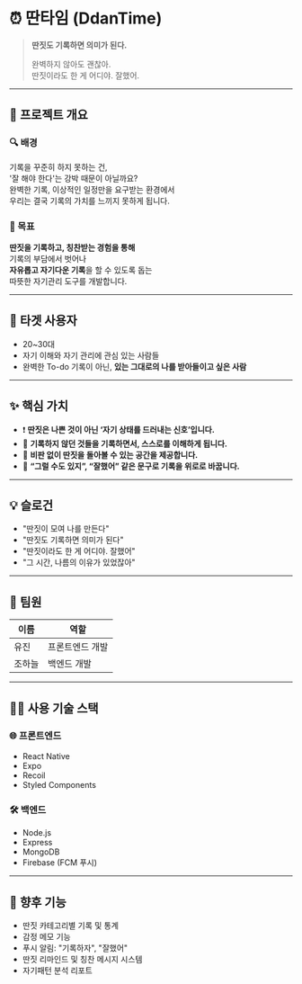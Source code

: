 # ⏰ 딴타임 (DdanTime)

> **딴짓도 기록하면 의미가 된다.**
>
> 완벽하지 않아도 괜찮아.  
> 딴짓이라도 한 게 어디야. 잘했어.

---

## 🌿 프로젝트 개요

### 🔍 배경
기록을 꾸준히 하지 못하는 건,  
'잘 해야 한다'는 강박 때문이 아닐까요?  
완벽한 기록, 이상적인 일정만을 요구받는 환경에서  
우리는 결국 기록의 가치를 느끼지 못하게 됩니다.

### 🎯 목표
**딴짓을 기록하고, 칭찬받는 경험을 통해**  
기록의 부담에서 벗어나  
**자유롭고 자기다운 기록**을 할 수 있도록 돕는  
따뜻한 자기관리 도구를 개발합니다.

---

## 💬 타겟 사용자
- 20~30대  
- 자기 이해와 자기 관리에 관심 있는 사람들  
- 완벽한 To-do 기록이 아닌, **있는 그대로의 나를 받아들이고 싶은 사람**

---

## ✨ 핵심 가치

- ❗ **딴짓은 나쁜 것이 아닌 ‘자기 상태를 드러내는 신호’입니다.**
- 🧠 **기록하지 않던 것들을 기록하면서, 스스로를 이해하게 됩니다.**
- 🌸 **비판 없이 딴짓을 돌아볼 수 있는 공간을 제공합니다.**
- 💌 **“그럴 수도 있지”, “잘했어” 같은 문구로 기록을 위로로 바꿉니다.**

---

## 💡 슬로건

- "딴짓이 모여 나를 만든다"
- "딴짓도 기록하면 의미가 된다"
- "딴짓이라도 한 게 어디야. 잘했어"
- "그 시간, 나름의 이유가 있었잖아"

---

## 👥 팀원

| 이름 | 역할 |
|------|------|
| 유진 | 프론트엔드 개발 |
| 조하늘 | 백엔드 개발 |

---

## 🧑‍💻 사용 기술 스택

### 🌐 프론트엔드
- React Native
- Expo
- Recoil
- Styled Components

### 🛠 백엔드
- Node.js
- Express
- MongoDB
- Firebase (FCM 푸시)

---

## 📌 향후 기능

- 딴짓 카테고리별 기록 및 통계
- 감정 메모 기능
- 푸시 알림: "기록하자", "잘했어"
- 딴짓 리마인드 및 칭찬 메시지 시스템
- 자기패턴 분석 리포트

